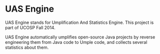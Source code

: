 UAS Engine
==========

UAS Engine stands for Umplification And Statistics Engine. This project is part of UCOSP Fall 2014.

UAS Engine automatically umplifies open-source Java projects by reverse engineering them from Java code to Umple code, and collects several statistics about them.

